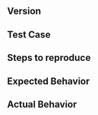 <!--
WE BEG OF YOU, IF YOU DO ONE THING: PLEASE format your code and issue: help.github.com/categories/writing-on-github/. It will take a small amount of time and makes it much easier to read — and consequently understand — your issue. We respond quicker to formatted issues than to poorly composed, unformated issues.
  
This issue template is adopted from React Router.

Think you found a bug?
The best bug report is a failing test in the repository as a pull request. Otherwise, please use the "BUG REPORT" template below.

Have a feature request?
Remove the template from below and provide commentary *and code samples* on what this feature means for you. What will it allow you to do that you can't do today? How will it make current work-arounds straightforward? What potential bugs and edge cases does it help to avoid? etc.
-->

<!-- BUG TEMPLATE -->
## Version

## Test Case

## Steps to reproduce

## Expected Behavior

## Actual Behavior
